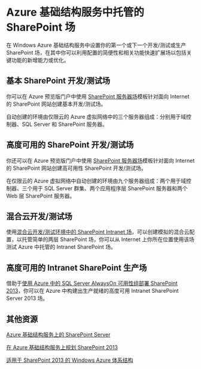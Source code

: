 <properties 
	pageTitle="Azure 基础结构服务中托管的 SharePoint 场" 
	description="访问介绍如何在 Azure 基础结构服务中设置开发/测试或生产的 SharePoint 2013 场的关键主题。" 
	documentationCenter="" 
	services="virtual-machines"
	authors="JoeDavies-MSFT" 
	manager="timlt" 
	editor=""/>

<tags 
	wacn.date="05/15/2015"
	ms.service="virtual-machines" 
	ms.workload="infrastructure-services" 
	ms.tgt_pltfrm="na" 
	ms.devlang="na" 
	ms.topic="article" 
	ms.date="04/06/2015" 
	ms.author="josephd"/>

# Azure 基础结构服务中托管的 SharePoint 场

在 Windows Azure 基础结构服务中设置你的第一个或下一个开发/测试或生产 SharePoint 场，在其中你可以利用配置的简便性和相关功能快速扩展场以包括关键功能的新增能力或优化。 

## 基本 SharePoint 开发/测试场 

你可以在 Azure 预览版门户中使用 [SharePoint 服务器场](/documentation/articles/virtual-machines-sharepoint-farm-azure-preview)模板针对面向 Internet 的 SharePoint 网站创建基本开发/测试场。

自动创建的环境由仅限云的 Azure 虚拟网络中的三个服务器组成：分别用于域控制器、SQL Server 和 SharePoint 服务器。

## 高度可用的 SharePoint 开发/测试场

你还可以在 Azure 预览版门户中使用 [SharePoint 服务器场](/documentation/articles/virtual-machines-sharepoint-farm-azure-preview)模板针对面向 Internet 的 SharePoint 网站创建高可用性 SharePoint 开发/测试场。

在仅限云的 Azure 虚拟网络中自动创建的环境由九个服务器组成：两个用于域控制器、三个用于 SQL Server 群集、两个应用程序层 SharePoint 服务器和两个 Web 层 SharePoint 服务器。

## 混合云开发/测试场

使用[混合云开发/测试环境中的 SharePoint Intranet 场](/documentation/articles/virtual-networks-setup-sharepoint-hybrid-cloud-testing)，可以创建模拟的混合云配置，以托管简单的两层 SharePoint 场，你可以从 Internet 上你所在位置使用该场测试 Azure 中托管的 Intranet SharePoint 场。

## 高度可用的 Intranet SharePoint 生产场

借助于[使用 Azure 中的 SQL Server AlwaysOn 可用性组部署 SharePoint 2013](https://msdn.microsoft.com/zh-CN/library/dn275959.aspx)，你可以在 Azure 中构建出生产就绪的高度可用 Intranet SharePoint Server 2013 场。

## 其他资源

[Azure 基础结构服务上的 SharePoint Server](https://msdn.microsoft.com/zh-CN/library/dn275955.aspx)

[在 Azure 基础结构服务上规划 SharePoint 2013](https://msdn.microsoft.com/zh-CN/library/dn275958.aspx)

[适用于 SharePoint 2013 的 Windows Azure 体系结构](https://technet.microsoft.com/zh-CN/library/dn635309.aspx)


<!--HONumber=53-->